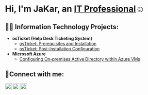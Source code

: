 <h1>Hi, I'm JaKar, an <a href="https://linkedin.com/in/jakarstallings">IT Professional</a>☺</h1>

<h2>👨‍💻 Information Technology Projects:</h2>

- <b>osTicket (Help Desk Ticketing System)</b>
  - [osTicket: Prerequisites and Installation](https://github.com/jstallz1/osticket-prereqs)
  - [osTicket: Post-Installation Configuration](https://github.com/jstallz1/osTicket-Post-Installation-Configuration)
- <b>Microsoft Azure</b>
  - [Configuring On-premises Active Directory within Azure VMs](https://github.com/jstallz1/Configuring-On-premises-Active-Directory-within-Azure-VMs)

<h2>🤳Connect with me:</h2>

[<img align="left" alt="JaKar | Youtube" width="22px" src="https://cdn.jsdelivr.net/npm/simple-icons@v3/icons/twitter.svg" />][youtube]
[<img align="left" alt="JaKar | LinkedIn" width="22px" src="https://cdn.jsdelivr.net/npm/simple-icons@v3/icons/linkedin.svg" />][linkedin]
[<img align="left" alt="JaKar | Instagram" width="22px" src="https://cdn.jsdelivr.net/npm/simple-icons@v3/icons/instagram.svg" />][instagram]

[youtube]: https://www.youtube.com/c/JaKarS
[instagram]: https://www.instagram.com/jakarofficial_
[linkedin]: https://linkedin.com/in/Jakarstallings
